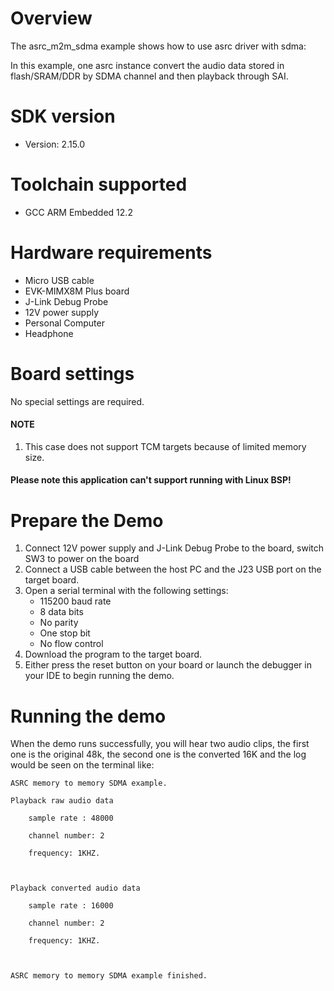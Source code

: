 Overview
========

The asrc_m2m_sdma example shows how to use asrc driver with sdma:

In this example, one asrc instance convert the audio data stored in flash/SRAM/DDR by SDMA channel and then playback through SAI.


SDK version
===========
- Version: 2.15.0

Toolchain supported
===================
- GCC ARM Embedded  12.2

Hardware requirements
=====================
- Micro USB cable
- EVK-MIMX8M Plus board
- J-Link Debug Probe
- 12V power supply
- Personal Computer
- Headphone

Board settings
==============
No special settings are required.

#### NOTE ####
1.  This case does not support TCM targets because of limited memory size.

#### Please note this application can't support running with Linux BSP! ####

Prepare the Demo
================
1.  Connect 12V power supply and J-Link Debug Probe to the board, switch SW3 to power on the board
2.  Connect a USB cable between the host PC and the J23 USB port on the target board.
3.  Open a serial terminal with the following settings:
    - 115200 baud rate
    - 8 data bits
    - No parity
    - One stop bit
    - No flow control
4.  Download the program to the target board.
5.  Either press the reset button on your board or launch the debugger in your IDE to begin running the demo.

Running the demo
================
When the demo runs successfully, you will hear two audio clips, the first one is the original 48k, the second one is the converted 16K and the log would be seen on the terminal like:

~~~~~~~~~~~~~~~~~~~
ASRC memory to memory SDMA example.

Playback raw audio data

    sample rate : 48000

    channel number: 2

    frequency: 1KHZ.



Playback converted audio data

    sample rate : 16000

    channel number: 2

    frequency: 1KHZ.



ASRC memory to memory SDMA example finished.
 ~~~~~~~~~~~~~~~~~~~

